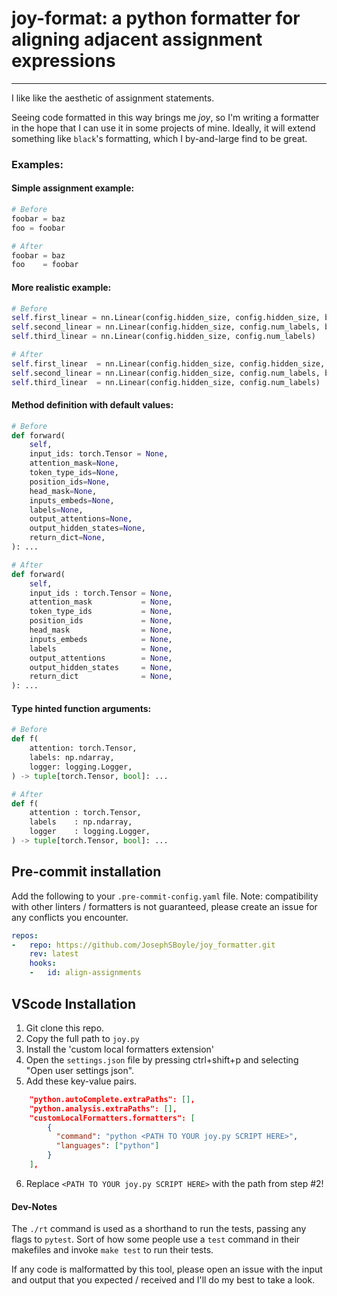 # joy-format: a python formatter for aligning adjacent assignment expressions
--------------
I like like the aesthetic of assignment statements.

Seeing code formatted in this way brings me _joy_, so I'm writing a formatter in the hope that I can use it in some projects of mine. Ideally, it will extend something like `black`'s formatting, which I by-and-large find to be great.

### Examples:
#### Simple assignment example:
```python
# Before
foobar = baz
foo = foobar

# After
foobar = baz
foo    = foobar
```
#### More realistic example:
```python
# Before
self.first_linear = nn.Linear(config.hidden_size, config.hidden_size, bias=False)
self.second_linear = nn.Linear(config.hidden_size, config.num_labels, bias=False)
self.third_linear = nn.Linear(config.hidden_size, config.num_labels)

# After
self.first_linear  = nn.Linear(config.hidden_size, config.hidden_size, bias=False)
self.second_linear = nn.Linear(config.hidden_size, config.num_labels, bias=False)
self.third_linear  = nn.Linear(config.hidden_size, config.num_labels)
```
#### Method definition with default values:
```python
# Before
def forward(
    self,
    input_ids: torch.Tensor = None,
    attention_mask=None,
    token_type_ids=None,
    position_ids=None,
    head_mask=None,
    inputs_embeds=None,
    labels=None,
    output_attentions=None,
    output_hidden_states=None,
    return_dict=None,
): ...

# After
def forward(
    self,
    input_ids : torch.Tensor = None,
    attention_mask           = None,
    token_type_ids           = None,
    position_ids             = None,
    head_mask                = None,
    inputs_embeds            = None,
    labels                   = None,
    output_attentions        = None,
    output_hidden_states     = None,
    return_dict              = None,
): ...
```
#### Type hinted function arguments:
```python
# Before
def f(
    attention: torch.Tensor,
    labels: np.ndarray,
    logger: logging.Logger,    
) -> tuple[torch.Tensor, bool]: ...

# After
def f(
    attention : torch.Tensor,
    labels    : np.ndarray,
    logger    : logging.Logger,
) -> tuple[torch.Tensor, bool]: ...
```
## Pre-commit installation

Add the following to your `.pre-commit-config.yaml` file. Note: compatibility with other linters /
formatters is not guaranteed, please create an issue for any conflicts you encounter.

```yaml
repos:
-   repo: https://github.com/JosephSBoyle/joy_formatter.git
    rev: latest
    hooks:
    -   id: align-assignments
```


## VScode Installation
1. Git clone this repo.
2. Copy the full path to `joy.py`
3. Install the 'custom local formatters extension'
4. Open the `settings.json` file by pressing ctrl+shift+p and selecting "Open user settings json".
5. Add these key-value pairs. 

```json
    "python.autoComplete.extraPaths": [],
    "python.analysis.extraPaths": [],
    "customLocalFormatters.formatters": [
        {
          "command": "python <PATH TO YOUR joy.py SCRIPT HERE>",
          "languages": ["python"]
        }
    ],
```

6. Replace `<PATH TO YOUR joy.py SCRIPT HERE>` with the path from step #2!

#### Dev-Notes
The `./rt` command is used as a shorthand to  run the tests, passing any flags to `pytest`.
Sort of how some people use a `test` command in their makefiles and invoke `make test`
to run their tests.

If any code is malformatted by this tool, please open an issue with the input and output that you
expected / received and I'll do my best to take a look.